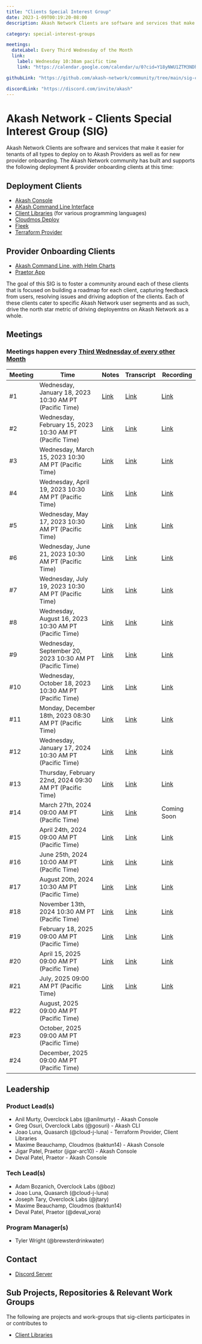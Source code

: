 ```yaml
---
title: "Clients Special Interest Group"
date: 2023-1-09T00:19:20-08:00
description: Akash Network Clients are software and services that make it easier for tenants of all types to deploy on to Akash Providers as well as for new provider onboarding. The Akash Network community has built and supports the following deployment & provider onboarding clients at this time

category: special-interest-groups

meetings:
  dateLabel: Every Third Wednesday of the Month
  link:
    label: Wednesday 10:30am pacific time
    link: "https://calendar.google.com/calendar/u/0?cid=Y18yNWU1ZTM3NDhlNGM0YWI3YTU1ZjQxZmJjNWViZWJjYzBhMDNiNDBmYjAyODc4NWYxNDE1OWJmYWViZWExMmUyQGdyb3VwLmNhbGVuZGFyLmdvb2dsZS5jb20"

githubLink: "https://github.com/akash-network/community/tree/main/sig-clients"

discordLink: "https://discord.com/invite/akash"
---
```


# Akash Network - Clients Special Interest Group (SIG)

Akash Network Clients are software and services that make it easier for tenants of all types to deploy on to Akash Providers as well as for new provider onboarding. The Akash Network community has built and supports the following deployment & provider onboarding clients at this time:

## Deployment Clients

- [Akash Console](akash-console/README.md)
- [AKash Command Line Interface](akash-cli/README.md)
- [Client Libraries](client-libraries/README.md) (for various programming languages)
- [Cloudmos Deploy](cloudmos-deploy/README.md)
- [Fleek](fleek/README.md)
- [Terraform Provider](terraform-provider/README.md)

## Provider Onboarding Clients

- [Akash Command Line, with Helm Charts](https://docs.akash.network/providers/build-a-cloud-provider)
- [Praetor App](praetor/README.md)

The goal of this SIG is to foster a community around each of these clients that is focused on building a roadmap for each client, capturing feedback from users, resolving issues and driving adoption of the clients. Each of these clients cater to specific Akash Network user segments and as such, drive the north star metric of driving deployemtns on Akash Network as a whole.

## Meetings

### Meetings happen every [Third Wednesday of every other Month](https://calendar.google.com/calendar/u/0?cid=Y18yNWU1ZTM3NDhlNGM0YWI3YTU1ZjQxZmJjNWViZWJjYzBhMDNiNDBmYjAyODc4NWYxNDE1OWJmYWViZWExMmUyQGdyb3VwLmNhbGVuZGFyLmdvb2dsZS5jb20)

| Meeting | Time                                                     | Notes                                                                                               | Transcript                                                                                                     | Recording                                                                                                                    |
| ------- | -------------------------------------------------------- | --------------------------------------------------------------------------------------------------- | -------------------------------------------------------------------------------------------------------------- | ---------------------------------------------------------------------------------------------------------------------------- |
| #1      | Wednesday, January 18, 2023 10:30 AM PT (Pacific Time)   | [Link](meetings/001-2023-01-19.md)                                                                  | [Link](meetings/001-2023-01-19.md#transcript)                                                                  | [Link](https://j62h6g4vuygradhil2eeape3a6ojy6vf2ty2orv66m5f6kprsqja.arweave.net/T7R_G5WmDRAM6F6IQDybB5yceqXU8adGvvM6XynxlBI) |
| #2      | Wednesday, February 15, 2023 10:30 AM PT (Pacific Time)  | [Link](https://github.com/akash-network/community/blob/main/sig-clients/meetings/002-2023-02-15.md) | [Link](https://github.com/akash-network/community/blob/main/sig-clients/meetings/002-2023-02-15.md#transcript) | [Link](https://xq5h5w5nnutwgjjn5bcr2asuge5yukenn3iqjf7xggqqt32sieca.arweave.net/vDp-261tJ2MlLehFHQJUMTuKKI1u0QSX9zGhCe9SQQQ) |
| #3      | Wednesday, March 15, 2023 10:30 AM PT (Pacific Time)     | [Link](https://github.com/akash-network/community/blob/main/sig-clients/meetings/003-2023-03-15.md) | [Link](https://github.com/akash-network/community/blob/main/sig-clients/meetings/003-2023-03-15.md#transcript) | [Link](https://liubv4bbk44bj6eebql4th7szqza375tjmw5jcajheyvzkiu5m5q.arweave.net/Wiga8CFXOBT4hAwXyZ_yzDIN_7NLLdSICTkxXKkU6zs) |
| #4      | Wednesday, April 19, 2023 10:30 AM PT (Pacific Time)     | [Link](https://github.com/akash-network/community/blob/main/sig-clients/meetings/004-2023-04-19.md) | [Link](https://github.com/akash-network/community/blob/main/sig-clients/meetings/004-2023-04-19.md#transcript) | [Link](https://flpgrlmt77pkodrrjhytoougl4aowcie2kxsoqy4zk4uavep7e7a.arweave.net/Kt5orZP_3qcOMUnxNzqGXwDrCQTSrydDHMq5QFSP-T4) |
| #5      | Wednesday, May 17, 2023 10:30 AM PT (Pacific Time)       | [Link](https://github.com/akash-network/community/blob/main/sig-clients/meetings/005-2023-05-17.md) | [Link](https://github.com/akash-network/community/blob/main/sig-clients/meetings/005-2023-05-17.md#transcript) | [Link](https://ec54ewcb4dlthczxdq26le66vkbfbawecwztk54vcl4taihf4woa.arweave.net/ILvCWEHg1zOLNxw15ZPeqoJQgsQVszV3lRL5MCDl5Zw) |
| #6      | Wednesday, June 21, 2023 10:30 AM PT (Pacific Time)      | [Link](https://github.com/akash-network/community/blob/main/sig-clients/meetings/006-2023-06-21.md) | [Link](https://github.com/akash-network/community/blob/main/sig-clients/meetings/006-2023-06-21.md#transcript) | [Link](https://7wma24vbcylbmj2q74v24kte6sy7ysjarnbbgozg7p4yh5gnkiaa.arweave.net/_ZgNcqEWFhYnUP8rripk9LH8SSCLQhM7Jvv5g_TNUgA) |
| #7      | Wednesday, July 19, 2023 10:30 AM PT (Pacific Time)      | [Link](https://github.com/akash-network/community/blob/main/sig-clients/meetings/007-2023-07-19.md) | [Link](https://github.com/akash-network/community/blob/main/sig-clients/meetings/007-2023-07-19.md#transcript) | [Link](https://cd6v6hartdyqkeqjzqpcdpxcum2dq6lcytnyrtzvgk7joid44xfq.arweave.net/EP1fHBGY8QUSCcweIb7iozQ4eWLE24jPNTK-lyB85cs) |
| #8      | Wednesday, August 16, 2023 10:30 AM PT (Pacific Time)    | [Link](https://github.com/akash-network/community/blob/main/sig-clients/meetings/008-2023-08-16.md) | [Link](https://github.com/akash-network/community/blob/main/sig-clients/meetings/008-2023-08-16.md#Transcript) | [Link](https://56oikxuxws6ewboifrwsgwvq2da4gzrg23sx7u5bldufgusgpc5q.arweave.net/75yFXpe0vEsFyCxtI1qw0MHDZibW5X_ToVjoU1JGeLs) |
| #9      | Wednesday, September 20, 2023 10:30 AM PT (Pacific Time) | [Link](https://github.com/akash-network/community/blob/main/sig-clients/meetings/009-2023-09-20.md) | [Link](https://github.com/akash-network/community/blob/main/sig-clients/meetings/009-2023-09-20.md#transcript) | [Link](https://hy3zv6e5mxhxnese25p5cupfitg236o6aeivmow6fxfvpnqmjr3q.arweave.net/Pjea-J1lz3aSRNdf0VHlRM2t-d4BEVY63i3LV7YMTHc) |
| #10     | Wednesday, October 18, 2023 10:30 AM PT (Pacific Time)   | [Link](https://github.com/akash-network/community/blob/main/sig-clients/meetings/010-2023-10-18.md) | [Link](https://github.com/akash-network/community/blob/main/sig-clients/meetings/010-2023-10-18.md#transcript) | [Link](https://yofgxnfxaqk4jruuwko7pyrfckw27dtg5thp6c6bv2sfvfq66jla.arweave.net/w4prtLcEFcTGlLKd9-IlEq2vjmbszv8Lwa6kWpYe8lY) |
| #11     | Monday, December 18th, 2023 08:30 AM PT (Pacific Time)   | [Link](https://github.com/akash-network/community/blob/main/sig-clients/meetings/011-2023-12-18.md) | [Link](https://github.com/akash-network/community/blob/main/sig-clients/meetings/011-2023-12-18.md#transcript) | [Link](https://msr577epylf5qgo6aexm2xbblsreurfi2pgy5ed5ssdw6ztgkxwq.arweave.net/ZKPf_I_Cy9gZ3gEuzVwhXKJKRKjTzY6QfZSHb2ZmVe0) |
| #12     | Wednesday, January 17, 2024 10:30 AM PT (Pacific Time)   | [Link](https://github.com/akash-network/community/blob/main/sig-clients/meetings/012-2024-01-17.md) | [Link](https://github.com/akash-network/community/blob/main/sig-clients/meetings/012-2024-01-17.md#transcript) | [Link](https://75iuscsrjioekyahvk6vad3taa5ikpweibvxs2rf4amjvzvj6gfa.arweave.net/_1FJClFKHEVgB6q9UA9zADqFPsRAa3lqJeAYmuap8Yo) |
| #13     | Thursday, February 22nd, 2024 09:30 AM PT (Pacific Time) | [Link](https://github.com/akash-network/community/blob/main/sig-clients/meetings/013-2024-02-22.md) | [Link](https://github.com/akash-network/community/blob/main/sig-clients/meetings/013-2024-02-22.md#transcript) | [Link](https://x5g5djwxzxixepgqsmxl6rupiipshcicdmq5bf2tjac35fjv5f6q.arweave.net/v03RptfN0XI80JMuv0aPQh8jiQIbIdCXU0gFvpU16X0) |
| #14     | March 27th, 2024 09:00 AM PT (Pacific Time)              | [Link](https://github.com/akash-network/community/blob/main/sig-clients/meetings/014-2024-03-27.md) | [Link](https://github.com/akash-network/community/blob/main/sig-clients/meetings/014-2024-03-27.md#transcript) | Coming Soon                                                                                                                  |
| #15     | April 24th, 2024 09:00 AM PT (Pacific Time)              | [Link](https://github.com/akash-network/community/blob/main/sig-clients/meetings/015-2024-04-24.md) | [Link](https://github.com/akash-network/community/blob/main/sig-clients/meetings/015-2024-04-24.md#transcript) | [Link](https://j3gehsinfdsmtozvozl7ne3dv2w255mnewbmwe3unblpiayao3ya.arweave.net/TsxDyQ0o5Mm7NXZX9pNjrq2u9Y0lgssTdGhW9AMAdvA) |
| #16     | June 25th, 2024 10:00 AM PT (Pacific Time)               | [Link](https://github.com/akash-network/community/blob/main/sig-clients/meetings/016-2024-06-25.md) | [Link](https://github.com/akash-network/community/blob/main/sig-clients/meetings/016-2024-06-25.md#transcript) | [Link](https://g4sync4igp5y56x5cxfhh45vo4elgdzmcptwja4z33gcjhzkkoqq.arweave.net/NyWGi4gz-476_RXKc_O1dwizDywT52SDmd7MJJ8qU6E) |
| #17     | August 20th, 2024 10:30 AM PT (Pacific Time)             | [Link](https://github.com/akash-network/community/blob/main/sig-clients/meetings/017-2024-08-20.md) | [Link](https://github.com/akash-network/community/blob/main/sig-clients/meetings/017-2024-08-20.md#transcript) | [Link](https://4mgemilgnadqtihidt2lpu7ocnkirkq4voj2pabf64hw5zdlqh3a.arweave.net/4wxGIWZoBwmg6Bz0t9PuE1SIqhyrk6eAJfcPbuRrgfY) |
| #18     | November 13th, 2024 10:30 AM PT (Pacific Time)           | [Link](https://github.com/akash-network/community/blob/main/sig-clients/meetings/018-2024-11-13.md) | [Link](https://github.com/akash-network/community/blob/main/sig-clients/meetings/018-2024-11-13.md#transcript) | [Link](https://blzzgvq7wf74w6qjclppk66qbckfe7xzngfnrlozgwkdguub7u5q.arweave.net/CvOTVh-xf8t6CRLe9XvQCJRSfvlpitit2TWUM1KB_Ts) |
| #19     | February 18, 2025 09:00 AM PT (Pacific Time)             | [Link](https://github.com/akash-network/community/blob/main/sig-clients/meetings/019-2025-02-18.md) | [Link](https://github.com/akash-network/community/blob/main/sig-clients/meetings/019-2025-02-18.md#transcript) | [Link](https://oeukk3oexur7cpv27f7ufog3ef3rnuitdvfgwgu3l3ghcyvrlaqa.arweave.net/cSilbcS9I_E-uvl_QrjbIXcW0RMdSmsam17McWKxWCA) |
| #20     | April 15, 2025 09:00 AM PT (Pacific Time) | [Link](https://github.com/akash-network/community/blob/main/sig-clients/meetings/020-2025-04-15.md) | [Link](https://github.com/akash-network/community/blob/main/sig-clients/meetings/020-2025-04-15.md#transcript) |[Link](https://727tcme4v344yhzl2odsvtlcd7avxxb6vf4nan6djwpmttitm6ma.arweave.net/_r8xMJyu-cwfK9OHKs1iH8Fb3D6peNA3w02eyc0TZ5g) 
| #21     | July, 2025 09:00 AM PT (Pacific Time)       | [Link](https://github.com/akash-network/community/blob/main/sig-clients/meetings/021-2025-07-01.md)|[Link](https://github.com/akash-network/community/blob/main/sig-clients/meetings/021-2025-07-01.md#transcript)  |[Link](https://7egaigyqxfl6iegymjt535awtmk3lbsdho6zxbpfbyo5spuqyfla.arweave.net/-QwEGxC5V-QQ2GJn3fQWmxW1hkM7vZuF5Q4d2T6QwVY)
| #22     | August, 2025 09:00 AM PT (Pacific Time)                  |                                                                                                     |                                                                                                                |
| #23     | October, 2025 09:00 AM PT (Pacific Time)                 |                                                                                                     |                                                                                                                |
| #24     | December, 2025 09:00 AM PT (Pacific Time)                |                                                                                                     |                                                                                                                |

## Leadership

### Product Lead(s)

- Anil Murty, Overclock Labs (@anilmurty) - Akash Console
- Greg Osuri, Overclock Labs (@gosuri) - Akash CLI
- Joao Luna, Quasarch (@cloud-j-luna) - Terraform Provider, Client Libraries
- Maxime Beauchamp, Cloudmos (baktun14) - Akash Console
- Jigar Patel, Praetor (jigar-arc10) - Akash Console
- Deval Patel, Praetor - Akash Console

### Tech Lead(s)

- Adam Bozanich, Overclock Labs (@boz)
- Joao Luna, Quasarch (@cloud-j-luna)
- Joseph Tary, Overclock Labs (@jtary)
- Maxime Beauchamp, Cloudmos (baktun14)
- Deval Patel, Praetor (@deval_vora)

### Program Manager(s)

- Tyler Wright (@brewsterdrinkwater)

## Contact

- [Discord Server](https://discord.com/channels/747885925232672829/1062751273545375774/1065035088267575367)

## Sub Projects, Repositories & Relevant Work Groups

The following are projects and work-groups that sig-clients participates in or contributes to

- [Client Libraries](../wg-client-libraries)
